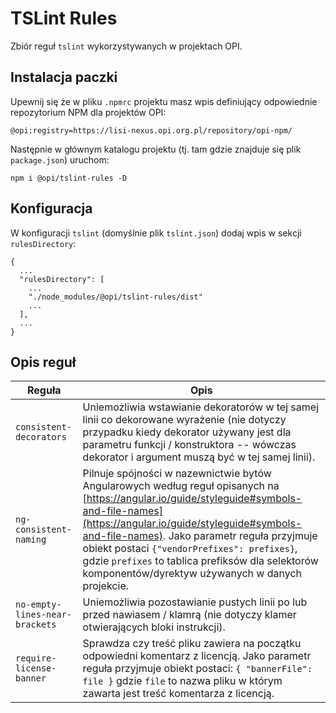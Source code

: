 # TSLint Rules
Zbiór reguł `tslint` wykorzystywanych w projektach OPI.

## Instalacja paczki
Upewnij się że w pliku `.npmrc` projektu masz wpis definiujący odpowiednie repozytorium NPM dla projektów OPI:
```
@opi:registry=https://lisi-nexus.opi.org.pl/repository/opi-npm/
```

Następnie w głównym katalogu projektu (tj. tam gdzie znajduje się plik `package.json`) uruchom:

``
npm i @opi/tslint-rules -D
``

## Konfiguracja
W konfiguracji `tslint` (domyślnie plik `tslint.json`) dodaj wpis w sekcji `rulesDirectory`:
```
{
  ...
  "rulesDirectory": [
    ...
    "./node_modules/@opi/tslint-rules/dist"
    ...
  ],
  ...
}
```

## Opis reguł
| Reguła | Opis |
|-------------------------|------------------|
| `consistent-decorators` | Uniemożliwia wstawianie dekoratorów w tej samej linii co dekorowane wyrażenie (nie dotyczy przypadku kiedy dekorator używany jest dla parametru funkcji / konstruktora -- wówczas dekorator i argument muszą być w tej samej linii).
| `ng-consistent-naming`  | Pilnuje spójności w nazewnictwie bytów Angularowych według reguł opisanych na [https://angular.io/guide/styleguide#symbols-and-file-names](https://angular.io/guide/styleguide#symbols-and-file-names). Jako parametr reguła przyjmuje obiekt postaci `{"vendorPrefixes": prefixes}`, gdzie `prefixes` to tablica prefiksów dla selektorów komponentów/dyrektyw używanych w danych projekcie.   
| `no-empty-lines-near-brackets`  | Uniemożliwia pozostawianie pustych linii po lub przed nawiasem / klamrą (nie dotyczy klamer otwierających bloki instrukcji). |
| `require-license-banner` | Sprawdza czy treść pliku zawiera na początku odpowiedni komentarz z licencją. Jako parametr reguła przyjmuje obiekt postaci: `{ "bannerFile": file }` gdzie `file` to nazwa pliku w którym zawarta jest treść komentarza z licencją.

